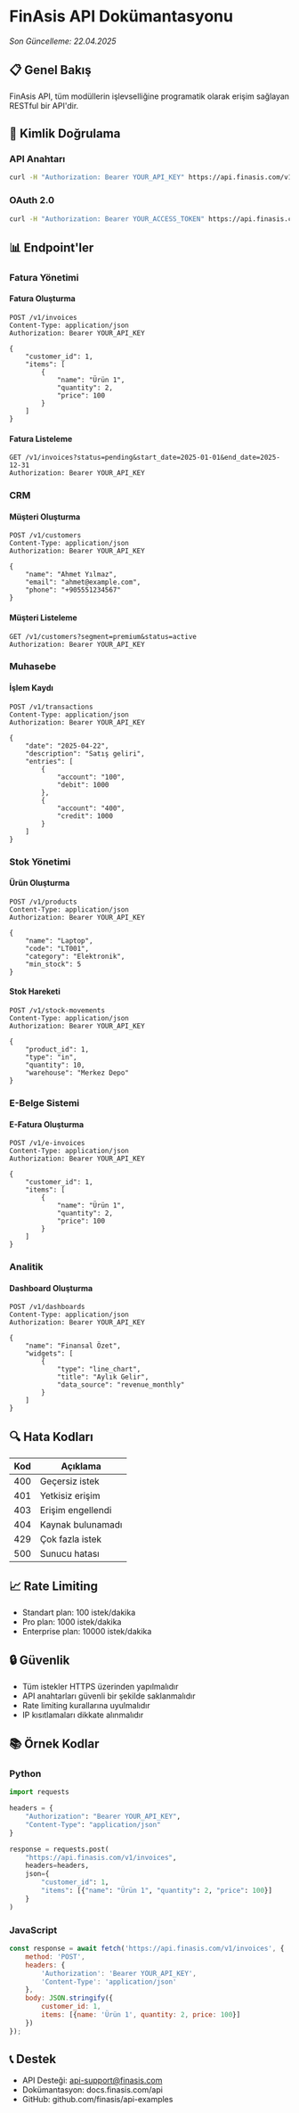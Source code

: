 # FinAsis API Dokümantasyonu

*Son Güncelleme: 22.04.2025*

## 📋 Genel Bakış

FinAsis API, tüm modüllerin işlevselliğine programatik olarak erişim sağlayan RESTful bir API'dir.

## 🔑 Kimlik Doğrulama

### API Anahtarı
```bash
curl -H "Authorization: Bearer YOUR_API_KEY" https://api.finasis.com/v1/endpoint
```

### OAuth 2.0
```bash
curl -H "Authorization: Bearer YOUR_ACCESS_TOKEN" https://api.finasis.com/v1/endpoint
```

## 📊 Endpoint'ler

### Fatura Yönetimi

#### Fatura Oluşturma
```http
POST /v1/invoices
Content-Type: application/json
Authorization: Bearer YOUR_API_KEY

{
    "customer_id": 1,
    "items": [
        {
            "name": "Ürün 1",
            "quantity": 2,
            "price": 100
        }
    ]
}
```

#### Fatura Listeleme
```http
GET /v1/invoices?status=pending&start_date=2025-01-01&end_date=2025-12-31
Authorization: Bearer YOUR_API_KEY
```

### CRM

#### Müşteri Oluşturma
```http
POST /v1/customers
Content-Type: application/json
Authorization: Bearer YOUR_API_KEY

{
    "name": "Ahmet Yılmaz",
    "email": "ahmet@example.com",
    "phone": "+905551234567"
}
```

#### Müşteri Listeleme
```http
GET /v1/customers?segment=premium&status=active
Authorization: Bearer YOUR_API_KEY
```

### Muhasebe

#### İşlem Kaydı
```http
POST /v1/transactions
Content-Type: application/json
Authorization: Bearer YOUR_API_KEY

{
    "date": "2025-04-22",
    "description": "Satış geliri",
    "entries": [
        {
            "account": "100",
            "debit": 1000
        },
        {
            "account": "400",
            "credit": 1000
        }
    ]
}
```

### Stok Yönetimi

#### Ürün Oluşturma
```http
POST /v1/products
Content-Type: application/json
Authorization: Bearer YOUR_API_KEY

{
    "name": "Laptop",
    "code": "LT001",
    "category": "Elektronik",
    "min_stock": 5
}
```

#### Stok Hareketi
```http
POST /v1/stock-movements
Content-Type: application/json
Authorization: Bearer YOUR_API_KEY

{
    "product_id": 1,
    "type": "in",
    "quantity": 10,
    "warehouse": "Merkez Depo"
}
```

### E-Belge Sistemi

#### E-Fatura Oluşturma
```http
POST /v1/e-invoices
Content-Type: application/json
Authorization: Bearer YOUR_API_KEY

{
    "customer_id": 1,
    "items": [
        {
            "name": "Ürün 1",
            "quantity": 2,
            "price": 100
        }
    ]
}
```

### Analitik

#### Dashboard Oluşturma
```http
POST /v1/dashboards
Content-Type: application/json
Authorization: Bearer YOUR_API_KEY

{
    "name": "Finansal Özet",
    "widgets": [
        {
            "type": "line_chart",
            "title": "Aylık Gelir",
            "data_source": "revenue_monthly"
        }
    ]
}
```

## 🔍 Hata Kodları

| Kod | Açıklama |
|-----|----------|
| 400 | Geçersiz istek |
| 401 | Yetkisiz erişim |
| 403 | Erişim engellendi |
| 404 | Kaynak bulunamadı |
| 429 | Çok fazla istek |
| 500 | Sunucu hatası |

## 📈 Rate Limiting

- Standart plan: 100 istek/dakika
- Pro plan: 1000 istek/dakika
- Enterprise plan: 10000 istek/dakika

## 🔒 Güvenlik

- Tüm istekler HTTPS üzerinden yapılmalıdır
- API anahtarları güvenli bir şekilde saklanmalıdır
- Rate limiting kurallarına uyulmalıdır
- IP kısıtlamaları dikkate alınmalıdır

## 📚 Örnek Kodlar

### Python
```python
import requests

headers = {
    "Authorization": "Bearer YOUR_API_KEY",
    "Content-Type": "application/json"
}

response = requests.post(
    "https://api.finasis.com/v1/invoices",
    headers=headers,
    json={
        "customer_id": 1,
        "items": [{"name": "Ürün 1", "quantity": 2, "price": 100}]
    }
)
```

### JavaScript
```javascript
const response = await fetch('https://api.finasis.com/v1/invoices', {
    method: 'POST',
    headers: {
        'Authorization': 'Bearer YOUR_API_KEY',
        'Content-Type': 'application/json'
    },
    body: JSON.stringify({
        customer_id: 1,
        items: [{name: 'Ürün 1', quantity: 2, price: 100}]
    })
});
```

## 📞 Destek

- API Desteği: api-support@finasis.com
- Dokümantasyon: docs.finasis.com/api
- GitHub: github.com/finasis/api-examples 